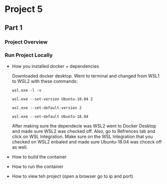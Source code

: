 # Project 5

## Part 1

### Project Overview 

### Run Project Locally

- How you installed docker + dependencies

  Downloaded docker desktop. Went to terminal and changed from WSL1 to WSL2 with these commands:
 
      wsl.exe -l -v
  
      wsl.exe --set-version Ubuntu-18.04 2
  
      wsl.exe --set-default-version 2
  
      wsl.exe --set-default Ubuntu-18.04
  
  After making sure the dependecie was WSL2 went to Docker Desktop and made sure WSL2 was checked off. Also, go to Refrences tab and click on WSL       Integration. Make sure on the WSL Integration that you checked on WSL2 enbaled and made sure Ubuntu-18.04 was chceck off as well.
  
- How to build the container

- How to run the container

- How to view teh project (open a browser go to ip and port)
